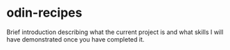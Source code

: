 # odin-recipes


 Brief introduction describing what the current project is and what skills I will have demonstrated once you have completed it. 